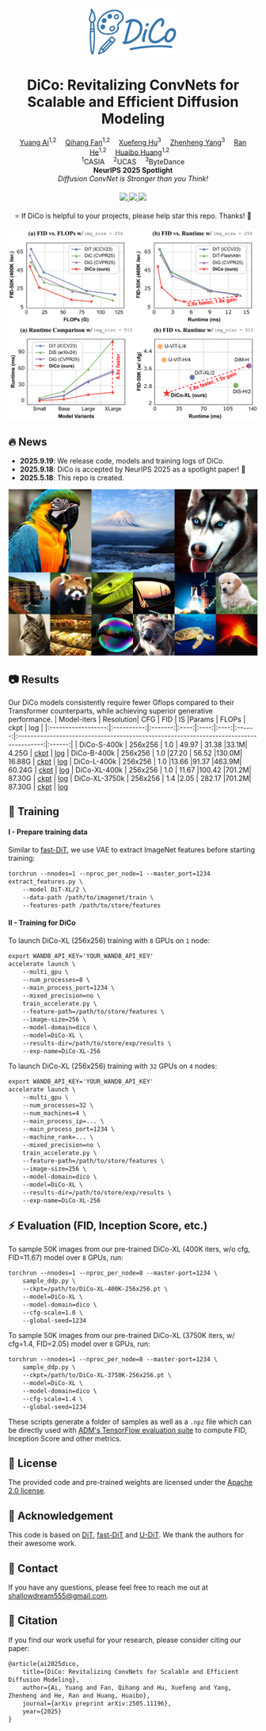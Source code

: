 <div align="center">

<div class="logo">
      <img src="assets/logo.png" style="width:180px">
   </a>
</div>

<h1>DiCo: Revitalizing ConvNets for Scalable and Efficient Diffusion Modeling</h1>

<div>
    <a href='https://scholar.google.com/citations?user=2Qp7Y5kAAAAJ' target='_blank'>Yuang Ai</a><sup>1,2</sup>&emsp;
    <a href='https://scholar.google.com/citations?user=9HGN_c0AAAAJ&hl' target='_blank'>Qihang Fan</a><sup>1,2</sup>&emsp;
    <a href='https://scholar.google.com/citations?user=Ee616UkAAAAJ' target='_blank'>Xuefeng Hu</a><sup>3</sup>&emsp;
    <a href='https://scholar.google.com/citations?user=Ds5wwRoAAAAJ' target='_blank'>Zhenheng Yang</a><sup>3</sup>&emsp;
    <a href='https://scholar.google.com/citations?user=ayrg9AUAAAAJ' target='_blank'>Ran He</a><sup>1,2</sup>&emsp;
    <a href='https://scholar.google.com/citations?user=XMvLciUAAAAJ' target='_blank'>Huaibo Huang</a><sup>1,2</sup>&emsp;
</div>
<div>
<sup>1</sup>CASIA&emsp;
<sup>2</sup>UCAS&emsp;
<sup>3</sup>ByteDance</div>
<div>
</div>
<div>
    <strong>NeurIPS 2025 Spotlight</strong>
</div>
<div>
    <em>Diffusion ConvNet is Stronger than you Think!</em>
</div>
<div>
    <h4 align="center">
        <a href="https://arxiv.org/abs/2505.11196" target='_blank'>
        <img src="https://img.shields.io/badge/arXiv%20paper-2505.11196-b31b1b.svg">
        </a>
        <a href="https://huggingface.co/shallowdream204/DiCo/" target='_blank'>
        <img src="https://img.shields.io/badge/🤗%20Weights-DiCo-yellow">
        </a>
        <img src="https://visitor-badge.laobi.icu/badge?page_id=shallowdream204/DiCo">
    </h4>
</div>

⭐ If DiCo is helpful to your projects, please help star this repo. Thanks! 🤗

![performance](assets/teaser.png)

</div>

<be>


## 🔥 News
- **2025.9.19**: We release code, models and training logs of DiCo.
- **2025.9.18**: DiCo is accepted by NeurIPS 2025 as a spotlight paper! 🎉
- **2025.5.18**: This repo is created.

![samples](assets/fig1.png)

## 📷 Results 
Our DiCo models consistently require fewer Gflops compared to their Transformer counterparts, while achieving superior generative performance.
|    Model-iters     | Resolution| CFG | FID  | IS |Params | FLOPs |   ckpt     |   log     |
|:------------------:|:----------:|:-------:|:----:|:----:|:----:|:------:|:--------------------------------------------------------------------------------------:|:------:|
|   DiCo-S-400k   |  256x256   |  1.0  | 49.97 | 31.38  |33.1M| 4.25G  |   [ckpt](https://huggingface.co/shallowdream204/DiCo/blob/main/DiCo-S-400K-256x256.pt)   | [log](logs/log-dico-s-256x256.txt)
|   DiCo-B-400k   |  256x256   |  1.0  |27.20 | 56.52 |130.0M| 16.88G  |   [ckpt](https://huggingface.co/shallowdream204/DiCo/blob/main/DiCo-B-400K-256x256.pt)   | [log](logs/log-dico-b-256x256.txt)
|   DiCo-L-400k   |  256x256   |  1.0  |13.66 |91.37 |463.9M| 60.24G  |   [ckpt](https://huggingface.co/shallowdream204/DiCo/blob/main/DiCo-L-400K-256x256.pt)   | [log](logs/log-dico-l-256x256.txt)
|   DiCo-XL-400k   |  256x256   |  1.0  | 11.67 |100.42  |701.2M| 87.30G  |   [ckpt](https://huggingface.co/shallowdream204/DiCo/blob/main/DiCo-XL-400K-256x256.pt)   | [log](logs/log-dico-xl-256x256.txt)
|   DiCo-XL-3750k   |  256x256   |  1.4  |2.05 | 282.17  |701.2M| 87.30G  |   [ckpt](https://huggingface.co/shallowdream204/DiCo/blob/main/DiCo-XL-3750K-256x256.pt)   | [log](logs/log-dico-xl-256x256.txt)


## 🎰 Training
#### I - Prepare training data
Similar to [fast-DiT](https://github.com/chuanyangjin/fast-DiT), we use VAE to extract ImageNet features before starting training:
```shell
torchrun --nnodes=1 --nproc_per_node=1 --master_port=1234 extract_features.py \
    --model DiT-XL/2 \
    --data-path /path/to/imagenet/train \
    --features-path /path/to/store/features
```
#### II - Training for DiCo
To launch DiCo-XL (256x256) training with `8` GPUs on `1` node:
```shell
export WANDB_API_KEY='YOUR_WANDB_API_KEY'
accelerate launch \
    --multi_gpu \
    --num_processes=8 \
    --main_process_port=1234 \
    --mixed_precision=no \
    train_accelerate.py \
    --feature-path=/path/to/store/features \
    --image-size=256 \
    --model-domain=dico \
    --model=DiCo-XL \
    --results-dir=/path/to/store/exp/results \
    --exp-name=DiCo-XL-256
```
To launch DiCo-XL (256x256) training with `32` GPUs on `4` nodes:
```shell
export WANDB_API_KEY='YOUR_WANDB_API_KEY'
accelerate launch \
    --multi_gpu \
    --num_processes=32 \
    --num_machines=4 \
    --main_process_ip=... \
    --main_process_port=1234 \
    --machine_rank=... \
    --mixed_precision=no \
    train_accelerate.py \
    --feature-path=/path/to/store/features \
    --image-size=256 \
    --model-domain=dico \
    --model=DiCo-XL \
    --results-dir=/path/to/store/exp/results \
    --exp-name=DiCo-XL-256
```

## ⚡ Evaluation (FID, Inception Score, etc.)
To sample 50K images from our pre-trained DiCo-XL (400K iters, w/o cfg, FID=11.67) model over `8` GPUs, run:

```shell
torchrun --nnodes=1 --nproc_per_node=8 --master-port=1234 \
    sample_ddp.py \
    --ckpt=/path/to/DiCo-XL-400K-256x256.pt \
    --model=DiCo-XL \
    --model-domain=dico \
    --cfg-scale=1.0 \
    --global-seed=1234
```
To sample 50K images from our pre-trained DiCo-XL (3750K iters, w/ cfg=1.4, FID=2.05) model over `8` GPUs, run:

```shell
torchrun --nnodes=1 --nproc_per_node=8 --master-port=1234 \
    sample_ddp.py \
    --ckpt=/path/to/DiCo-XL-3750K-256x256.pt \
    --model=DiCo-XL \
    --model-domain=dico \
    --cfg-scale=1.4 \
    --global-seed=1234
```

These scripts generate a folder of samples as well as a `.npz` file which can be directly used with [ADM's TensorFlow evaluation suite](https://github.com/openai/guided-diffusion/tree/main/evaluations) to compute FID, Inception Score and other metrics.

## 🪪 License

The provided code and pre-trained weights are licensed under the [Apache 2.0 license](LICENSE).

## 🤗 Acknowledgement

This code is based on [DiT](https://github.com/facebookresearch/DiT), [fast-DiT](https://github.com/chuanyangjin/fast-DiT) and [U-DiT](https://github.com/YuchuanTian/U-DiT). We thank the authors for their awesome work.


## 📧 Contact
If you have any questions, please feel free to reach me out at shallowdream555@gmail.com. 

## 📖 Citation
If you find our work useful for your research, please consider citing our paper:
```
@article{ai2025dico,
    title={DiCo: Revitalizing ConvNets for Scalable and Efficient Diffusion Modeling},
    author={Ai, Yuang and Fan, Qihang and Hu, Xuefeng and Yang, Zhenheng and He, Ran and Huang, Huaibo},
    journal={arXiv preprint arXiv:2505.11196},
    year={2025}
}
```